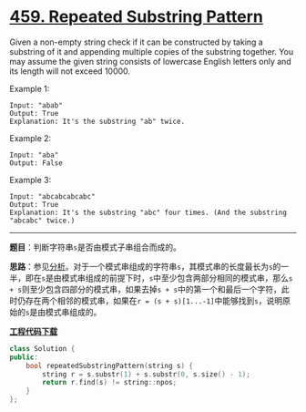 # [459. Repeated Substring Pattern](https://leetcode.com/problems/repeated-substring-pattern/)

Given a non-empty string check if it can be constructed by taking a substring of it and appending multiple copies of the substring together. You may assume the given string consists of lowercase English letters only and its length will not exceed 10000.

Example 1:

    Input: "abab"
    Output: True
    Explanation: It's the substring "ab" twice.

Example 2:

    Input: "aba"
    Output: False

Example 3:

    Input: "abcabcabcabc"
    Output: True
    Explanation: It's the substring "abc" four times. (And the substring "abcabc" twice.)

-----

**题目**：判断字符串`s`是否由模式子串组合而成的。

**思路**：参见[分析](https://leetcode.com/problems/repeated-substring-pattern/discuss/94334/Easy-python-solution-with-explaination/241011)。对于一个模式串组成的字符串`s`，其模式串的长度最长为`s`的一半，即在`s`是由模式串组成的前提下时，`s`中至少包含两部分相同的模式串，那么`s + s`则至少包含四部分的模式串，如果去掉`s + s`中的第一个和最后一个字符，此时仍存在两个相邻的模式串，如果在`r = (s + s)[1...-1]`中能够找到`s`，说明原始的`s`是由模式串组成的。

[**工程代码下载**](https://github.com/shenkh/leetcode)

```cpp
class Solution {
public:
    bool repeatedSubstringPattern(string s) {
        string r = s.substr(1) + s.substr(0, s.size() - 1);
        return r.find(s) != string::npos;
    }
};
```
